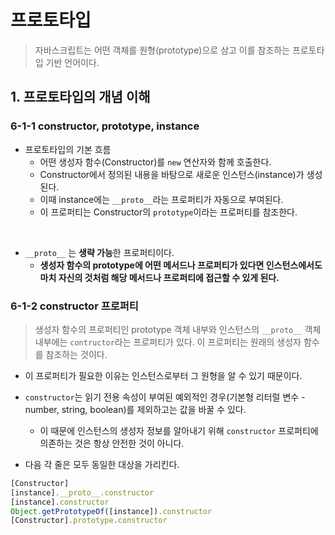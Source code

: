 
# 프로토타입

> 자바스크립트는 어떤 객체를 원형(prototype)으로 삼고 이를 참조하는 프로토타입 기반 언어이다.

## 1. 프로토타입의 개념 이해

### 6-1-1 constructor, prototype, instance

- 프로토타입의 기본 흐름
  - 어떤 생성자 함수(Constructor)를 `new` 연산자와 함께 호출한다.
  - Constructor에서 정의된 내용을 바탕으로 새로운 인스턴스(instance)가 생성된다.
  - 이때 instance에는 `__proto__`라는 프로퍼티가 자동으로 부여된다.
  - 이 프로퍼티는 Constructor의 `prototype`이라는 프로퍼티를 참조한다.

<br />

- `__proto__` 는 **생략 가능**한 프로퍼티이다.
  - **생성자 함수의 prototype에 어떤 메서드나 프로퍼티가 있다면 인스턴스에서도 마치 자신의 것처럼 해당 메서드나 프로퍼티에 접근할 수 있게 된다.**

### 6-1-2 constructor 프로퍼티

> 생성자 함수의 프로퍼티인 prototype 객체 내부와 인스턴스의 `__proto__` 객체 내부에는 `contructor`라는 프로퍼티가 있다. 이 프로퍼티는 원래의 생성자 함수를 참조하는 것이다.

- 이 프로퍼티가 필요한 이유는 인스턴스로부터 그 원형을 알 수 있기 때문이다.
- `constructor`는 읽기 전용 속성이 부여된 예외적인 경우(기본형 리터럴 변수 - number, string, boolean)를 제외하고는 값을 바꿀 수 있다.
  - 이 때문에 인스턴스의 생성자 정보를 알아내기 위해 `constructor` 프로퍼티에 의존하는 것은 항상 안전한 것이 아니다.

- 다음 각 줄은 모두 동일한 대상을 가리킨다.
```js
[Constructor]
[instance].__proto__.constructor
[instance].constructor
Object.getPrototypeOf([instance]).constructor
[Constructor].prototype.constructor
```